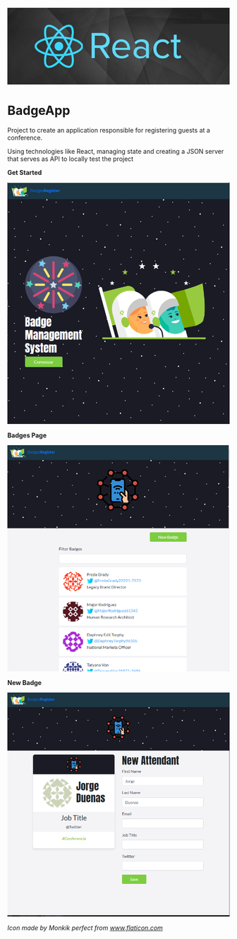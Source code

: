 
![react](https://github.com/jorgeoxi/badge-app-react/blob/master/docs/React.jpg?raw=true)

  # BadgeApp

Project to create an application responsible for registering guests at a conference.

Using technologies like React, managing state and creating a JSON server that serves as API to locally test the project

**Get Started**

![getstartedapp](https://github.com/jorgeoxi/badge-app-react/blob/master/docs/getstartedapp.PNG?raw=true)


**Badges Page**

![badgesviewapp](https://github.com/jorgeoxi/badge-app-react/blob/master/docs/badgesviewapp.PNG?raw=true)


**New Badge**

![newbadgeviewapp](https://github.com/jorgeoxi/badge-app-react/blob/master/docs/newbadgeviewapp.PNG?raw=true)



*Icon made by Monkik perfect from www.flaticon.com*